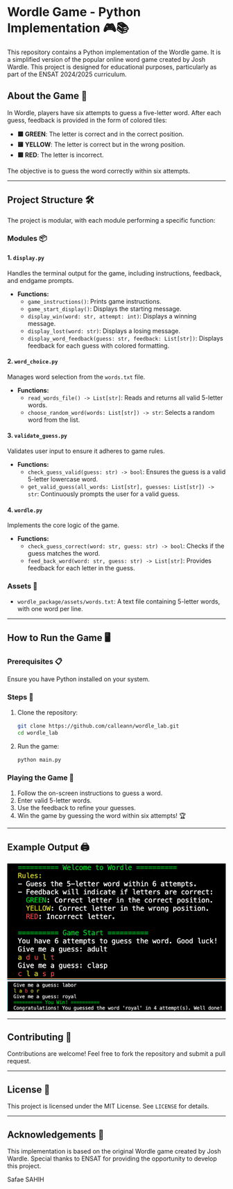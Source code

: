 # Wordle Game - Python Implementation 🎮📚

This repository contains a Python implementation of the Wordle game. It is a simplified version of the popular online word game created by Josh Wardle. This project is designed for educational purposes, particularly as part of the ENSAT 2024/2025 curriculum.

## About the Game 🌟

In Wordle, players have six attempts to guess a five-letter word. After each guess, feedback is provided in the form of colored tiles:
- **🟩 GREEN**: The letter is correct and in the correct position.
- **🟨 YELLOW**: The letter is correct but in the wrong position.
- **🟥 RED**: The letter is incorrect.

The objective is to guess the word correctly within six attempts.

---

## Project Structure 🛠️

The project is modular, with each module performing a specific function:

### Modules 📦

#### 1. `display.py`
Handles the terminal output for the game, including instructions, feedback, and endgame prompts.

- **Functions:**
  - `game_instructions()`: Prints game instructions.
  - `game_start_display()`: Displays the starting message.
  - `display_win(word: str, attempt: int)`: Displays a winning message.
  - `display_lost(word: str)`: Displays a losing message.
  - `display_word_feedback(guess: str, feedback: List[str])`: Displays feedback for each guess with colored formatting.

#### 2. `word_choice.py`
Manages word selection from the `words.txt` file.

- **Functions:**
  - `read_words_file() -> List[str]`: Reads and returns all valid 5-letter words.
  - `choose_random_word(words: List[str]) -> str`: Selects a random word from the list.

#### 3. `validate_guess.py`
Validates user input to ensure it adheres to game rules.

- **Functions:**
  - `check_guess_valid(guess: str) -> bool`: Ensures the guess is a valid 5-letter lowercase word.
  - `get_valid_guess(all_words: List[str], guesses: List[str]) -> str`: Continuously prompts the user for a valid guess.

#### 4. `wordle.py`
Implements the core logic of the game.

- **Functions:**
  - `check_guess_correct(word: str, guess: str) -> bool`: Checks if the guess matches the word.
  - `feed_back_word(word: str, guess: str) -> List[str]`: Provides feedback for each letter in the guess.

### Assets 📂

- `wordle_package/assets/words.txt`: A text file containing 5-letter words, with one word per line.

---

## How to Run the Game 🖥️

### Prerequisites 📋
Ensure you have Python installed on your system.

### Steps 🚀
1. Clone the repository:
   ```bash
   git clone https://github.com/calleann/wordle_lab.git
   cd wordle_lab
   ```

2. Run the game:
   ```bash
   python main.py
   ```

### Playing the Game 🎲
1. Follow the on-screen instructions to guess a word.
2. Enter valid 5-letter words.
3. Use the feedback to refine your guesses.
4. Win the game by guessing the word within six attempts! 🏆

---

## Example Output 🖨️

![Wordle Game Screenshot](Pictures/Output1.png "Wordle Game in Action")
![Wordle Game Screenshot](Pictures/Output2.png "Wordle Game in Action")



---

## Contributing 🤝
Contributions are welcome! Feel free to fork the repository and submit a pull request.

---

## License 📜
This project is licensed under the MIT License. See `LICENSE` for details.

---

## Acknowledgements 🙌
This implementation is based on the original Wordle game created by Josh Wardle. Special thanks to ENSAT for providing the opportunity to develop this project.

Safae SAHIH
